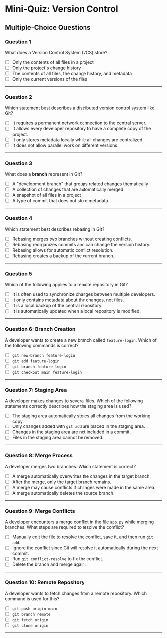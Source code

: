 # Mini-Quiz: Version Control

## Multiple-Choice Questions

### Question 1
What does a Version Control System (VCS) store?
- [ ] Only the contents of all files in a project
- [ ] Only the project's change history
- [ ] The contents of all files, the change history, and metadata
- [ ] Only the current versions of the files

---

### Question 2
Which statement best describes a distributed version control system like Git?
- [ ] It requires a permanent network connection to the central server.
- [ ] It allows every developer repository to have a complete copy of the project.
- [ ] It only stores metadata locally while all changes are centralized.
- [ ] It does not allow parallel work on different versions.

---

### Question 3
What does a **branch** represent in Git?
- [ ] A "development branch" that groups related changes thematically
- [ ] A collection of changes that are automatically merged
- [ ] A snapshot of all files in a project
- [ ] A type of commit that does not store metadata

---

### Question 4
Which statement best describes rebasing in Git?
- [ ] Rebasing merges two branches without creating conflicts.
- [ ] Rebasing reorganizes commits and can change the version history.
- [ ] Rebasing allows for automatic conflict resolution.
- [ ] Rebasing creates a backup of the current branch.

---

### Question 5
Which of the following applies to a remote repository in Git?
- [ ] It is often used to synchronize changes between multiple developers.
- [ ] It only contains metadata about the changes, not files.
- [ ] It is a local backup of the central repository.
- [ ] It is automatically updated when a local repository is modified.

---

### Question 6: Branch Creation
A developer wants to create a new branch called `feature-login`. Which of the following commands is correct?
- [ ] `git new-branch feature-login`
- [ ] `git add feature-login`
- [ ] `git branch feature-login`
- [ ] `git checkout main feature-login`

---

### Question 7: Staging Area
A developer makes changes to several files. Which of the following statements correctly describes how the staging area is used?
- [ ] The staging area automatically stores all changes from the working copy.
- [ ] Only changes added with `git add` are placed in the staging area.
- [ ] Changes in the staging area are not included in a commit.
- [ ] Files in the staging area cannot be removed.

---

### Question 8: Merge Process
A developer merges two branches. Which statement is correct?
- [ ] A merge automatically overwrites the changes in the target branch.
- [ ] After the merge, only the target branch remains.
- [ ] A merge may cause conflicts if changes were made in the same area.
- [ ] A merge automatically deletes the source branch.

---

### Question 9: Merge Conflicts
A developer encounters a merge conflict in the file `app.py` while merging branches. What steps are required to resolve the conflict?
- [ ] Manually edit the file to resolve the conflict, save it, and then run `git add`.
- [ ] Ignore the conflict since Git will resolve it automatically during the next commit.
- [ ] Run `git conflict-resolve` to fix the conflict.
- [ ] Delete the branch and merge again.

---

### Question 10: Remote Repository
A developer wants to fetch changes from a remote repository. Which command is used for this?
- [ ] `git push origin main`
- [ ] `git branch remote`
- [ ] `git fetch origin`
- [ ] `git clone origin`

---
